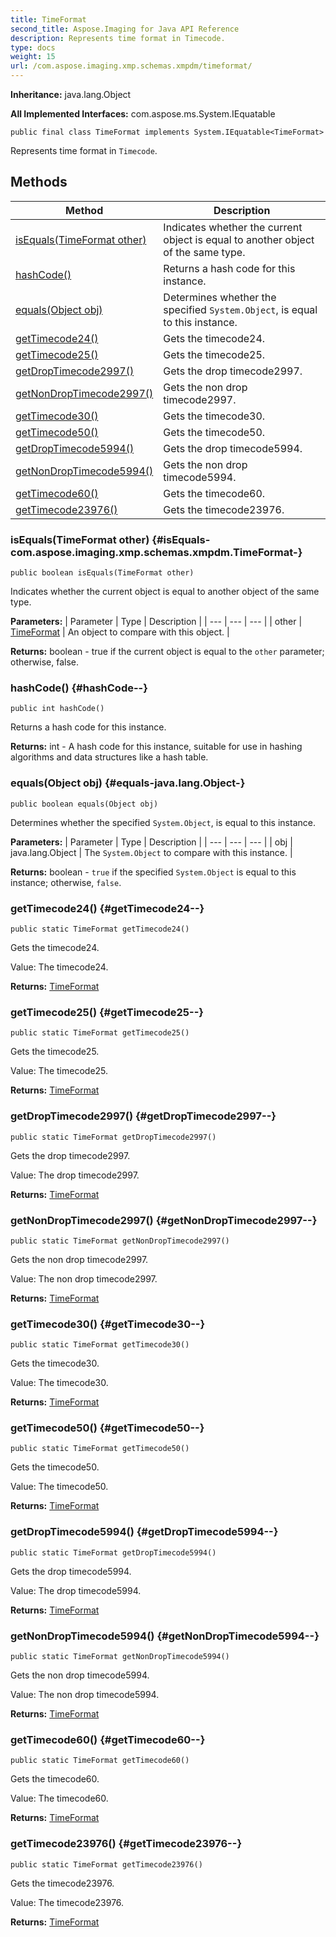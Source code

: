 ```yaml
---
title: TimeFormat
second_title: Aspose.Imaging for Java API Reference
description: Represents time format in Timecode.
type: docs
weight: 15
url: /com.aspose.imaging.xmp.schemas.xmpdm/timeformat/
---
```

**Inheritance:**
java.lang.Object

**All Implemented Interfaces:**
com.aspose.ms.System.IEquatable
```
public final class TimeFormat implements System.IEquatable<TimeFormat>
```

Represents time format in `Timecode`.
## Methods

| Method | Description |
| --- | --- |
| [isEquals(TimeFormat other)](#isEquals-com.aspose.imaging.xmp.schemas.xmpdm.TimeFormat-) | Indicates whether the current object is equal to another object of the same type. |
| [hashCode()](#hashCode--) | Returns a hash code for this instance. |
| [equals(Object obj)](#equals-java.lang.Object-) | Determines whether the specified `System.Object`, is equal to this instance. |
| [getTimecode24()](#getTimecode24--) | Gets the timecode24. |
| [getTimecode25()](#getTimecode25--) | Gets the timecode25. |
| [getDropTimecode2997()](#getDropTimecode2997--) | Gets the drop timecode2997. |
| [getNonDropTimecode2997()](#getNonDropTimecode2997--) | Gets the non drop timecode2997. |
| [getTimecode30()](#getTimecode30--) | Gets the timecode30. |
| [getTimecode50()](#getTimecode50--) | Gets the timecode50. |
| [getDropTimecode5994()](#getDropTimecode5994--) | Gets the drop timecode5994. |
| [getNonDropTimecode5994()](#getNonDropTimecode5994--) | Gets the non drop timecode5994. |
| [getTimecode60()](#getTimecode60--) | Gets the timecode60. |
| [getTimecode23976()](#getTimecode23976--) | Gets the timecode23976. |
### isEquals(TimeFormat other) {#isEquals-com.aspose.imaging.xmp.schemas.xmpdm.TimeFormat-}
```
public boolean isEquals(TimeFormat other)
```


Indicates whether the current object is equal to another object of the same type.

**Parameters:**
| Parameter | Type | Description |
| --- | --- | --- |
| other | [TimeFormat](../../com.aspose.imaging.xmp.schemas.xmpdm/timeformat) | An object to compare with this object. |

**Returns:**
boolean - true if the current object is equal to the `other` parameter; otherwise, false.
### hashCode() {#hashCode--}
```
public int hashCode()
```


Returns a hash code for this instance.

**Returns:**
int - A hash code for this instance, suitable for use in hashing algorithms and data structures like a hash table.
### equals(Object obj) {#equals-java.lang.Object-}
```
public boolean equals(Object obj)
```


Determines whether the specified `System.Object`, is equal to this instance.

**Parameters:**
| Parameter | Type | Description |
| --- | --- | --- |
| obj | java.lang.Object | The `System.Object` to compare with this instance. |

**Returns:**
boolean - `true` if the specified `System.Object` is equal to this instance; otherwise, `false`.
### getTimecode24() {#getTimecode24--}
```
public static TimeFormat getTimecode24()
```


Gets the timecode24.

Value: The timecode24.

**Returns:**
[TimeFormat](../../com.aspose.imaging.xmp.schemas.xmpdm/timeformat)
### getTimecode25() {#getTimecode25--}
```
public static TimeFormat getTimecode25()
```


Gets the timecode25.

Value: The timecode25.

**Returns:**
[TimeFormat](../../com.aspose.imaging.xmp.schemas.xmpdm/timeformat)
### getDropTimecode2997() {#getDropTimecode2997--}
```
public static TimeFormat getDropTimecode2997()
```


Gets the drop timecode2997.

Value: The drop timecode2997.

**Returns:**
[TimeFormat](../../com.aspose.imaging.xmp.schemas.xmpdm/timeformat)
### getNonDropTimecode2997() {#getNonDropTimecode2997--}
```
public static TimeFormat getNonDropTimecode2997()
```


Gets the non drop timecode2997.

Value: The non drop timecode2997.

**Returns:**
[TimeFormat](../../com.aspose.imaging.xmp.schemas.xmpdm/timeformat)
### getTimecode30() {#getTimecode30--}
```
public static TimeFormat getTimecode30()
```


Gets the timecode30.

Value: The timecode30.

**Returns:**
[TimeFormat](../../com.aspose.imaging.xmp.schemas.xmpdm/timeformat)
### getTimecode50() {#getTimecode50--}
```
public static TimeFormat getTimecode50()
```


Gets the timecode50.

Value: The timecode50.

**Returns:**
[TimeFormat](../../com.aspose.imaging.xmp.schemas.xmpdm/timeformat)
### getDropTimecode5994() {#getDropTimecode5994--}
```
public static TimeFormat getDropTimecode5994()
```


Gets the drop timecode5994.

Value: The drop timecode5994.

**Returns:**
[TimeFormat](../../com.aspose.imaging.xmp.schemas.xmpdm/timeformat)
### getNonDropTimecode5994() {#getNonDropTimecode5994--}
```
public static TimeFormat getNonDropTimecode5994()
```


Gets the non drop timecode5994.

Value: The non drop timecode5994.

**Returns:**
[TimeFormat](../../com.aspose.imaging.xmp.schemas.xmpdm/timeformat)
### getTimecode60() {#getTimecode60--}
```
public static TimeFormat getTimecode60()
```


Gets the timecode60.

Value: The timecode60.

**Returns:**
[TimeFormat](../../com.aspose.imaging.xmp.schemas.xmpdm/timeformat)
### getTimecode23976() {#getTimecode23976--}
```
public static TimeFormat getTimecode23976()
```


Gets the timecode23976.

Value: The timecode23976.

**Returns:**
[TimeFormat](../../com.aspose.imaging.xmp.schemas.xmpdm/timeformat)
